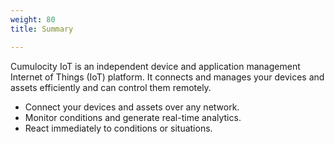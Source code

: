 ```yaml
---
weight: 80
title: Summary

---
```


Cumulocity IoT is an independent device and application management Internet of Things (IoT) platform. It connects and manages your devices and assets efficiently and can control them remotely.

* Connect your devices and assets over any network.
* Monitor conditions and generate real-time analytics.
* React immediately to conditions or situations.